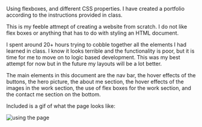 Using flexboxes, and different CSS properties. I have created a portfolio according to the instructions provided in class.

This is my feeble attmept of creating a website from scratch. I do not like flex boxes or anything that has to do with styling an HTML document. 

I spent around 20+ hours trying to cobble together all the elements I had learned in class. I know it looks terrible and the functionality is poor, but it is time for me to move on to logic based development. This was my best attempt for now but in the future my layouts will be a lot better.

The main elements in this document are the nav bar, the hover effects of the buttons, the hero picture, the about me section, the hover effects of the images in the work section, the use of flex boxes for the work section, and the contact me section on the bottom.

Included is a gif of what the page looks like:

![using the page](./assets/css/photos/updated-portfolio.gif)